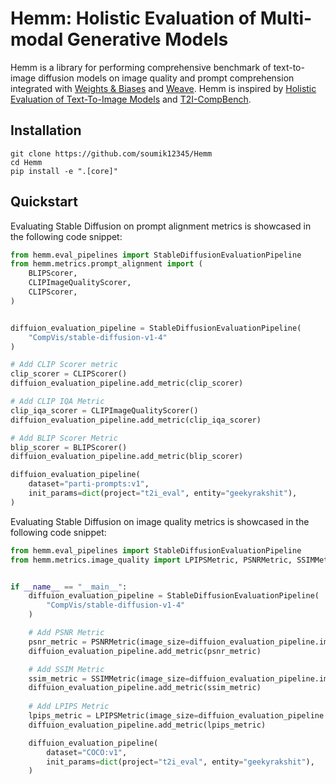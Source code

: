 # Hemm: Holistic Evaluation of Multi-modal Generative Models

Hemm is a library for performing comprehensive benchmark of text-to-image diffusion models on image quality and prompt comprehension integrated with [Weights & Biases](https://wandb.ai/site) and [Weave](https://wandb.github.io/weave/). Hemm is inspired by [Holistic Evaluation of Text-To-Image Models](https://crfm.stanford.edu/helm/heim/v1.0.0/) and [T2I-CompBench](https://karine-h.github.io/T2I-CompBench/).

## Installation

```shell
git clone https://github.com/soumik12345/Hemm
cd Hemm
pip install -e ".[core]"
```

## Quickstart

Evaluating Stable Diffusion on prompt alignment metrics is showcased in the following code snippet:

```python
from hemm.eval_pipelines import StableDiffusionEvaluationPipeline
from hemm.metrics.prompt_alignment import (
    BLIPScorer,
    CLIPImageQualityScorer,
    CLIPScorer,
)


diffuion_evaluation_pipeline = StableDiffusionEvaluationPipeline(
    "CompVis/stable-diffusion-v1-4"
)

# Add CLIP Scorer metric
clip_scorer = CLIPScorer()
diffuion_evaluation_pipeline.add_metric(clip_scorer)

# Add CLIP IQA Metric
clip_iqa_scorer = CLIPImageQualityScorer()
diffuion_evaluation_pipeline.add_metric(clip_iqa_scorer)

# Add BLIP Scorer Metric
blip_scorer = BLIPScorer()
diffuion_evaluation_pipeline.add_metric(blip_scorer)

diffuion_evaluation_pipeline(
    dataset="parti-prompts:v1",
    init_params=dict(project="t2i_eval", entity="geekyrakshit"),
)
```

Evaluating Stable Diffusion on image quality metrics is showcased in the following code snippet:

```python
from hemm.eval_pipelines import StableDiffusionEvaluationPipeline
from hemm.metrics.image_quality import LPIPSMetric, PSNRMetric, SSIMMetric


if __name__ == "__main__":
    diffuion_evaluation_pipeline = StableDiffusionEvaluationPipeline(
        "CompVis/stable-diffusion-v1-4"
    )

    # Add PSNR Metric
    psnr_metric = PSNRMetric(image_size=diffuion_evaluation_pipeline.image_size)
    diffuion_evaluation_pipeline.add_metric(psnr_metric)

    # Add SSIM Metric
    ssim_metric = SSIMMetric(image_size=diffuion_evaluation_pipeline.image_size)
    diffuion_evaluation_pipeline.add_metric(ssim_metric)
    
    # Add LPIPS Metric
    lpips_metric = LPIPSMetric(image_size=diffuion_evaluation_pipeline.image_size)
    diffuion_evaluation_pipeline.add_metric(lpips_metric)

    diffuion_evaluation_pipeline(
        dataset="COCO:v1",
        init_params=dict(project="t2i_eval", entity="geekyrakshit"),
    )
```